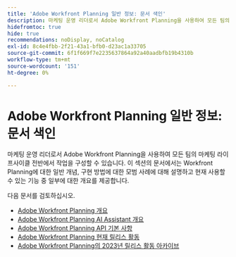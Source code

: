 ```yaml
---
title: 'Adobe Workfront Planning 일반 정보: 문서 색인'
description: 마케팅 운영 리더로서 Adobe Workfront Planning을 사용하여 모든 팀의 마케팅 라이프사이클 전반에서 작업을 구성할 수 있습니다. 이 섹션의 문서에서는 Workfront Planning에 대한 일반 개념, 구현 방법에 대한 모범 사례에 대해 설명하고 현재 사용할 수 있는 기능 중 일부에 대한 개요를 제공합니다.
hidefromtoc: true
hide: true
recommendations: noDisplay, noCatalog
exl-id: 8c4e4fbb-2f21-43a1-bfb0-d23ac1a33705
source-git-commit: 6f1f669f7e2235637864a92a40aadbfb19b4310b
workflow-type: tm+mt
source-wordcount: '151'
ht-degree: 0%

---
```


# Adobe Workfront Planning 일반 정보: 문서 색인

마케팅 운영 리더로서 Adobe Workfront Planning을 사용하여 모든 팀의 마케팅 라이프사이클 전반에서 작업을 구성할 수 있습니다. 이 섹션의 문서에서는 Workfront Planning에 대한 일반 개념, 구현 방법에 대한 모범 사례에 대해 설명하고 현재 사용할 수 있는 기능 중 일부에 대한 개요를 제공합니다.

다음 문서를 검토하십시오.

* [Adobe Workfront Planning 개요](/help/quicksilver/planning/general/planning-overview.md)
* [Adobe Workfront Planning AI Assistant 개요](/help/quicksilver/planning/general/planning-ai-assistant-overview.md)
* [Adobe Workfront Planning API 기본 사항](/help/quicksilver/planning/general/planning-api-basics.md)
* [Adobe Workfront Planning 현재 릴리스 활동](/help/quicksilver/planning/general/release-activity.md)
* [Adobe Workfront Planning의 2023년 릴리스 활동 아카이브](/help/quicksilver/planning/general/release-activity-archives-2023.md)


